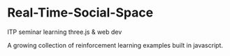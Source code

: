 # Real-Time-Social-Space
ITP seminar learning three.js &amp; web dev

A growing collection of reinforcement learning examples built in javascript.
